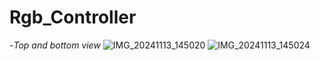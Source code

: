 # Rgb_Controller
 -*Top and bottom view*
![IMG_20241113_145020](https://github.com/user-attachments/assets/3482cd49-20dc-42a2-9e5d-9c0b8a469941)
![IMG_20241113_145024](https://github.com/user-attachments/assets/da9153c9-d545-4056-b7f5-9ae9a84d7d33)
